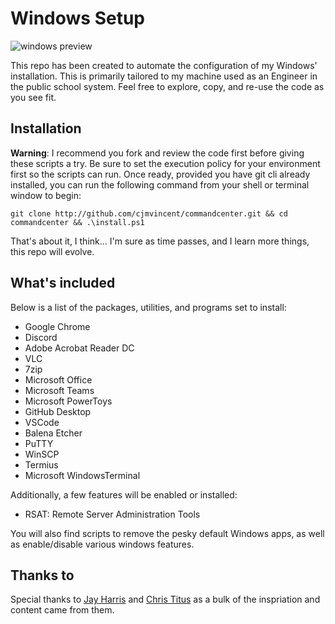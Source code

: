 # Windows Setup

![windows preview](https://raw.githubusercontent.com/cjmvincent/commandcenter/master/preview.png)

This repo has been created to automate the configuration of my Windows' installation. This is primarily tailored to my machine used as an Engineer in the public school system. Feel free to explore, copy, and re-use the code as you see fit.

## Installation

**Warning**: I recommend you fork and review the code first before giving these scripts
a try. Be sure to set the execution policy for your environment first so the scripts can run. Once ready, provided you have git cli already installed, you can run the following command from your shell or terminal window to begin:

    git clone http://github.com/cjmvincent/commandcenter.git && cd commandcenter && .\install.ps1

That's about it, I think... I'm sure as time passes, and I learn more things, this repo will evolve.

## What's included

Below is a list of the packages, utilities, and programs set to install:

- Google Chrome
- Discord
- Adobe Acrobat Reader DC
- VLC
- 7zip
- Microsoft Office
- Microsoft Teams
- Microsoft PowerToys
- GitHub Desktop
- VSCode
- Balena Etcher
- PuTTY
- WinSCP
- Termius
- Microsoft WindowsTerminal

Additionally, a few features will be enabled or installed:
- RSAT: Remote Server Administration Tools

You will also find scripts to remove the pesky default Windows apps, as well as enable/disable various windows features.

## Thanks to
Special thanks to [Jay Harris](https://github.com/jayharris/dotfiles-windows) and [Chris Titus](https://github.com/ChrisTitusTech/win10script) as a bulk of the inspriation and content came from them.
